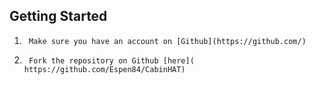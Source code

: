 ## Getting Started
1.      Make sure you have an account on [Github](https://github.com/)
2.      Fork the repository on Github [here]( https://github.com/Espen84/CabinHAT)
 
 
